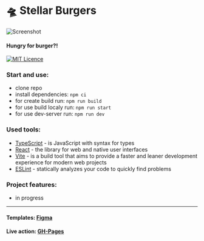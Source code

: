 # 🛸 Stellar Burgers

![Screenshot](https://github.com/user-attachments/assets/f2a6f314-4627-4e15-b294-2b7672e2a4dd)
#### Hungry for burger?!

<div style="width=100%; height=80px; bacground=red">

[![MIT Licence](https://badges.frapsoft.com/os/mit/mit.svg)](https://opensource.org/licenses/mit-license.php)

</div>

### Start and use:
- clone repo
- install dependencies: `npm ci`
- for create build run: `npm run build`
- for use build localy run: `npm run start`
- for use dev-server run: `npm run dev`

### Used tools:

- [TypeScript](https://www.typescriptlang.org/) - is JavaScript with syntax for types
- [React](https://react.dev/) - the library for web and native user interfaces
- [Vite](https://vitejs.dev/) - is a build tool that aims to provide a faster and leaner development experience for modern web projects
- [ESLint](https://eslint.org/) - statically analyzes your code to quickly find problems

### Project features:

- in progress

---

#### Templates: [Figma](https://www.figma.com/design/TbuS5lWzTxGut4DkvaSV8v/React-_-%D0%9F%D1%80%D0%BE%D0%B5%D0%BA%D1%82%D0%BD%D1%8B%D0%B5-%D0%B7%D0%B0%D0%B4%D0%B0%D1%87%D0%B8_external_link-(Copy))
#### Live action: [GH-Pages](https://frontandrew.github.io/stellar-burgers/)
